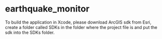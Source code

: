 # earthquake_monitor

To build the application in Xcode, please download ArcGIS sdk from Esri, create a folder called SDKs in the folder where the project file is and put the sdk into the SDKs folder.
